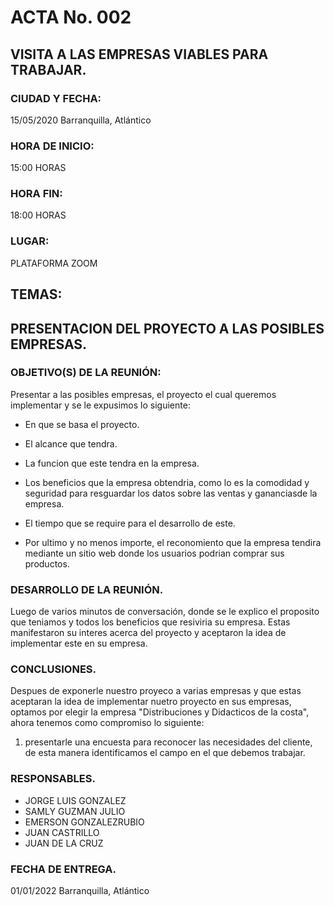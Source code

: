 # ACTA No. 002

## VISITA A LAS EMPRESAS VIABLES PARA TRABAJAR.


### CIUDAD Y FECHA:
15/05/2020 Barranquilla, Atlántico

### HORA DE INICIO:
15:00 HORAS

### HORA FIN:
18:00 HORAS

### LUGAR:
PLATAFORMA ZOOM


## TEMAS:
## PRESENTACION DEL PROYECTO A LAS POSIBLES EMPRESAS.


### OBJETIVO(S) DE LA REUNIÓN:

Presentar a las posibles empresas, el proyecto el cual queremos implementar y se le expusimos lo siguiente:

* En que se basa el proyecto.

* El alcance que tendra.

* La funcion que este tendra en la empresa.

* Los beneficios que la empresa obtendria, como lo es la comodidad y seguridad para resguardar los datos sobre las ventas y gananciasde la empresa.

* El tiempo que se require para el desarrollo de este.

* Por ultimo y no menos importe, el reconomiento que la empresa tendira mediante un sitio web donde los usuarios podrian
comprar sus productos.


### DESARROLLO DE LA REUNIÓN.

Luego de varios minutos de conversación, donde se le explico el proposito que teniamos y todos los beneficios que resiviria su empresa. Estas manifestaron su interes acerca del proyecto y aceptaron la idea de implementar este en su empresa.

### CONCLUSIONES.

Despues de exponerle nuestro proyeco a varias empresas y que estas aceptaran la idea de implementar nuetro proyecto en sus empresas, optamos por elegir la empresa "Distribuciones y Didacticos de la costa", ahora tenemos como compromiso lo siguiente:

 1. presentarle una encuesta para reconocer las necesidades del cliente, de esta manera identificamos el campo en el que debemos trabajar.

### RESPONSABLES.

* JORGE LUIS GONZALEZ
* SAMLY GUZMAN JULIO
* EMERSON GONZALEZRUBIO
* JUAN CASTRILLO
* JUAN DE LA CRUZ

### FECHA DE ENTREGA.
01/01/2022
Barranquilla, Atlántico
